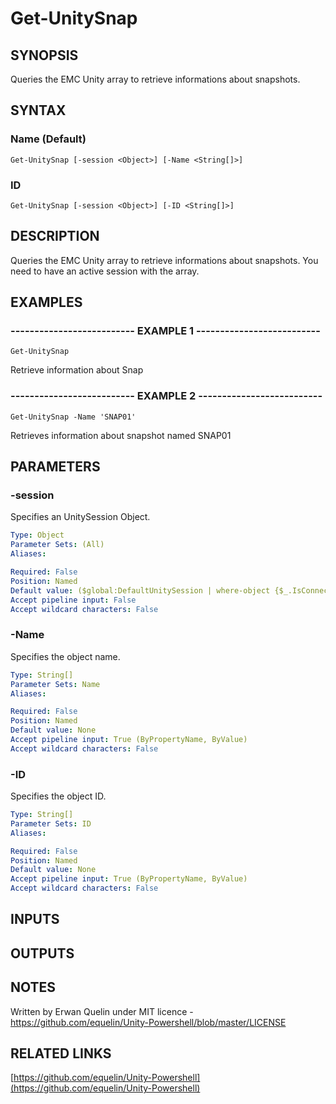 # Get-UnitySnap

## SYNOPSIS
Queries the EMC Unity array to retrieve informations about snapshots.

## SYNTAX

### Name (Default)
```
Get-UnitySnap [-session <Object>] [-Name <String[]>]
```

### ID
```
Get-UnitySnap [-session <Object>] [-ID <String[]>]
```

## DESCRIPTION
Queries the EMC Unity array to retrieve informations about snapshots.
You need to have an active session with the array.

## EXAMPLES

### -------------------------- EXAMPLE 1 --------------------------
```
Get-UnitySnap
```

Retrieve information about Snap

### -------------------------- EXAMPLE 2 --------------------------
```
Get-UnitySnap -Name 'SNAP01'
```

Retrieves information about snapshot named SNAP01

## PARAMETERS

### -session
Specifies an UnitySession Object.

```yaml
Type: Object
Parameter Sets: (All)
Aliases: 

Required: False
Position: Named
Default value: ($global:DefaultUnitySession | where-object {$_.IsConnected -eq $true})
Accept pipeline input: False
Accept wildcard characters: False
```

### -Name
Specifies the object name.

```yaml
Type: String[]
Parameter Sets: Name
Aliases: 

Required: False
Position: Named
Default value: None
Accept pipeline input: True (ByPropertyName, ByValue)
Accept wildcard characters: False
```

### -ID
Specifies the object ID.

```yaml
Type: String[]
Parameter Sets: ID
Aliases: 

Required: False
Position: Named
Default value: None
Accept pipeline input: True (ByPropertyName, ByValue)
Accept wildcard characters: False
```

## INPUTS

## OUTPUTS

## NOTES
Written by Erwan Quelin under MIT licence - https://github.com/equelin/Unity-Powershell/blob/master/LICENSE

## RELATED LINKS

[https://github.com/equelin/Unity-Powershell](https://github.com/equelin/Unity-Powershell)

